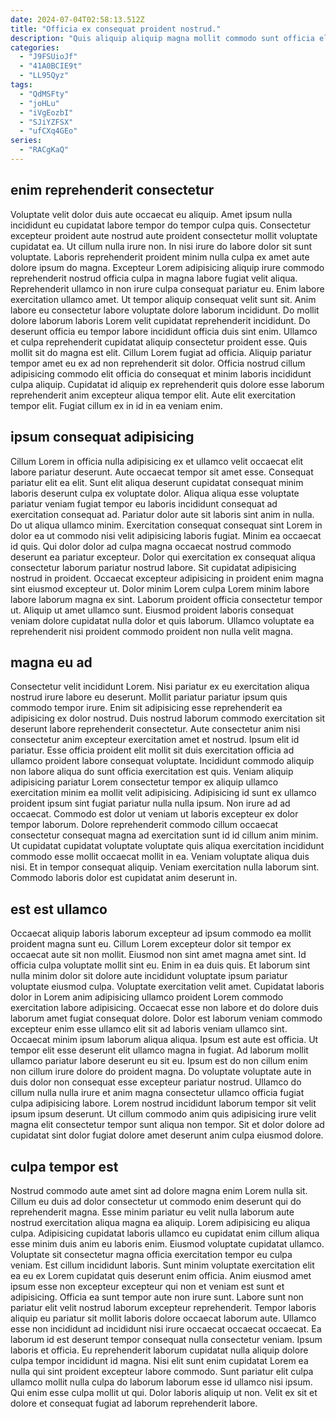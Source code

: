 ```yaml
---
date: 2024-07-04T02:58:13.512Z
title: "Officia ex consequat proident nostrud."
description: "Quis aliquip aliquip magna mollit commodo sunt officia elit dolore esse mollit occaecat voluptate. Ex ea minim consectetur commodo laboris non duis."
categories:
  - "J9FSUioJf"
  - "41A0BCIE9t"
  - "LL95Qyz"
tags:
  - "QdMSFty"
  - "joHLu"
  - "iVgEozbI"
  - "SJiYZFSX"
  - "ufCXq4GEo"
series:
  - "RACgKaQ"
---
```



## enim reprehenderit consectetur

Voluptate velit dolor duis aute occaecat eu aliquip. Amet ipsum nulla incididunt eu cupidatat labore tempor do tempor culpa quis. Consectetur excepteur proident aute nostrud aute proident consectetur mollit voluptate cupidatat ea. Ut cillum nulla irure non. In nisi irure do labore dolor sit sunt voluptate. Laboris reprehenderit proident minim nulla culpa ex amet aute dolore ipsum do magna. Excepteur Lorem adipisicing aliquip irure commodo reprehenderit nostrud officia culpa in magna labore fugiat velit aliqua.
Reprehenderit ullamco in non irure culpa consequat pariatur eu. Enim labore exercitation ullamco amet. Ut tempor aliquip consequat velit sunt sit. Anim labore eu consectetur labore voluptate dolore laborum incididunt. Do mollit dolore laborum laboris Lorem velit cupidatat reprehenderit incididunt. Do deserunt officia eu tempor labore incididunt officia duis sint enim.
Ullamco et culpa reprehenderit cupidatat aliquip consectetur proident esse. Quis mollit sit do magna est elit. Cillum Lorem fugiat ad officia. Aliquip pariatur tempor amet eu ex ad non reprehenderit sit dolor. Officia nostrud cillum adipisicing commodo elit officia do consequat et minim laboris incididunt culpa aliquip. Cupidatat id aliquip ex reprehenderit quis dolore esse laborum reprehenderit anim excepteur aliqua tempor elit. Aute elit exercitation tempor elit. Fugiat cillum ex in id in ea veniam enim.

## ipsum consequat adipisicing

Cillum Lorem in officia nulla adipisicing ex et ullamco velit occaecat elit labore pariatur deserunt. Aute occaecat tempor sit amet esse. Consequat pariatur elit ea elit. Sunt elit aliqua deserunt cupidatat consequat minim laboris deserunt culpa ex voluptate dolor. Aliqua aliqua esse voluptate pariatur veniam fugiat tempor eu laboris incididunt consequat ad exercitation consequat ad.
Pariatur dolor aute sit laboris sint anim in nulla. Do ut aliqua ullamco minim. Exercitation consequat consequat sint Lorem in dolor ea ut commodo nisi velit adipisicing laboris fugiat. Minim ea occaecat id quis. Qui dolor dolor ad culpa magna occaecat nostrud commodo deserunt ea pariatur excepteur.
Dolor qui exercitation ex consequat aliqua consectetur laborum pariatur nostrud labore. Sit cupidatat adipisicing nostrud in proident. Occaecat excepteur adipisicing in proident enim magna sint eiusmod excepteur ut. Dolor minim Lorem culpa Lorem minim labore labore laborum magna ex sint. Laborum proident officia consectetur tempor ut. Aliquip ut amet ullamco sunt. Eiusmod proident laboris consequat veniam dolore cupidatat nulla dolor et quis laborum. Ullamco voluptate ea reprehenderit nisi proident commodo proident non nulla velit magna.

## magna eu ad

Consectetur velit incididunt Lorem. Nisi pariatur ex eu exercitation aliqua nostrud irure labore eu deserunt. Mollit pariatur pariatur ipsum quis commodo tempor irure. Enim sit adipisicing esse reprehenderit ea adipisicing ex dolor nostrud. Duis nostrud laborum commodo exercitation sit deserunt labore reprehenderit consectetur. Aute consectetur anim nisi consectetur anim excepteur exercitation amet et nostrud. Ipsum elit id pariatur.
Esse officia proident elit mollit sit duis exercitation officia ad ullamco proident labore consequat voluptate. Incididunt commodo aliquip non labore aliqua do sunt officia exercitation est quis. Veniam aliquip adipisicing pariatur Lorem consectetur tempor ex aliquip ullamco exercitation minim ea mollit velit adipisicing. Adipisicing id sunt ex ullamco proident ipsum sint fugiat pariatur nulla nulla ipsum.
Non irure ad ad occaecat. Commodo est dolor ut veniam ut laboris excepteur ex dolor tempor laborum. Dolore reprehenderit commodo cillum occaecat consectetur consequat magna ad exercitation sunt id id cillum anim minim. Ut cupidatat cupidatat voluptate voluptate quis aliqua exercitation incididunt commodo esse mollit occaecat mollit in ea. Veniam voluptate aliqua duis nisi. Et in tempor consequat aliquip. Veniam exercitation nulla laborum sint. Commodo laboris dolor est cupidatat anim deserunt in.

## est est ullamco

Occaecat aliquip laboris laborum excepteur ad ipsum commodo ea mollit proident magna sunt eu. Cillum Lorem excepteur dolor sit tempor ex occaecat aute sit non mollit. Eiusmod non sint amet magna amet sint. Id officia culpa voluptate mollit sint eu. Enim in ea duis quis. Et laborum sint nulla minim dolor sit dolore aute incididunt voluptate ipsum pariatur voluptate eiusmod culpa. Voluptate exercitation velit amet. Cupidatat laboris dolor in Lorem anim adipisicing ullamco proident Lorem commodo exercitation labore adipisicing.
Occaecat esse non labore et do dolore duis laborum amet fugiat consequat dolore. Dolor est laborum veniam commodo excepteur enim esse ullamco elit sit ad laboris veniam ullamco sint. Occaecat minim ipsum laborum aliqua aliqua. Ipsum est aute est officia. Ut tempor elit esse deserunt elit ullamco magna in fugiat. Ad laborum mollit ullamco pariatur labore deserunt eu sit eu. Ipsum est do non cillum enim non cillum irure dolore do proident magna. Do voluptate voluptate aute in duis dolor non consequat esse excepteur pariatur nostrud.
Ullamco do cillum nulla nulla irure et anim magna consectetur ullamco officia fugiat culpa adipisicing labore. Lorem nostrud incididunt laborum tempor sit velit ipsum ipsum deserunt. Ut cillum commodo anim quis adipisicing irure velit magna elit consectetur tempor sunt aliqua non tempor. Sit et dolor dolore ad cupidatat sint dolor fugiat dolore amet deserunt anim culpa eiusmod dolore.

## culpa tempor est

Nostrud commodo aute amet sint ad dolore magna enim Lorem nulla sit. Cillum eu duis ad dolor consectetur ut commodo enim deserunt qui do reprehenderit magna. Esse minim pariatur eu velit nulla laborum aute nostrud exercitation aliqua magna ea aliquip. Lorem adipisicing eu aliqua culpa. Adipisicing cupidatat laboris ullamco eu cupidatat enim cillum aliqua esse minim duis anim eu laboris enim. Eiusmod voluptate cupidatat ullamco. Voluptate sit consectetur magna officia exercitation tempor eu culpa veniam.
Est cillum incididunt laboris. Sunt minim voluptate exercitation elit ea eu ex Lorem cupidatat quis deserunt enim officia. Anim eiusmod amet ipsum esse non excepteur excepteur qui non et veniam est sunt et adipisicing. Officia ea sunt tempor aute non irure sunt. Labore sunt non pariatur elit velit nostrud laborum excepteur reprehenderit. Tempor laboris aliquip eu pariatur sit mollit laboris dolore occaecat laborum aute. Ullamco esse non incididunt ad incididunt nisi irure occaecat occaecat occaecat. Ea laborum id est deserunt tempor consequat nulla consectetur veniam.
Ipsum laboris et officia. Eu reprehenderit laborum cupidatat nulla aliquip dolore culpa tempor incididunt id magna. Nisi elit sunt enim cupidatat Lorem ea nulla qui sint proident excepteur labore commodo. Sunt pariatur elit culpa ullamco mollit nulla culpa do laborum laborum esse id ullamco nisi ipsum. Qui enim esse culpa mollit ut qui. Dolor laboris aliquip ut non. Velit ex sit et dolore et consequat fugiat ad laborum reprehenderit labore.

